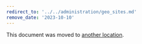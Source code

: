 ```yaml
---
redirect_to: '../../administration/geo_sites.md'
remove_date: '2023-10-10'
---
```


This document was moved to [another location](../../administration/geo_sites.md).

<!-- This redirect file can be deleted after <2023-10-10>. -->
<!-- Redirects that point to other docs in the same project expire in three months. -->
<!-- Redirects that point to docs in a different project or site (for example, link is not relative and starts with `https:`) expire in one year. -->
<!-- Before deletion, see: https://docs.gitlab.com/ee/development/documentation/redirects.html -->
